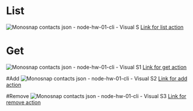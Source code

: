 # List
![Monosnap contacts json - node-hw-01-cli - Visual S](https://github.com/KandaurovF/node-hw-01-cli/assets/122234649/37155ea4-57a0-412e-8f89-fd1b52470a8b)
[Link for list action](https://monosnap.com/file/8fVG6L3EoPYWwNKqNxneZxmGtMG4V2)

# Get
![Monosnap contacts json - node-hw-01-cli - Visual S1](https://github.com/KandaurovF/node-hw-01-cli/assets/122234649/644155c4-c176-4161-8d4b-0604673be955)
[Link for get action](https://monosnap.com/file/0Ka6Rawp31vm8oUsdQG2YNxWXY5wcj)

#Add
![Monosnap contacts json - node-hw-01-cli - Visual S2](https://github.com/KandaurovF/node-hw-01-cli/assets/122234649/88ff87db-7013-4de5-882e-440267452f52)
[Link for add action](https://monosnap.com/file/xqdTvCclwm6g9yjZmgf3aJL4xDDacR)

#Remove
![Monosnap contacts json - node-hw-01-cli - Visual S3](https://github.com/KandaurovF/node-hw-01-cli/assets/122234649/7a42e726-65e4-4f98-a721-d3dadbd016ca)
[Link for remove action](https://monosnap.com/file/IOaZX8WDhEb6SUrB9TJ53aj02Ps53O)
